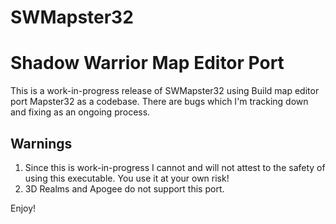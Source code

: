 # SWMapster32
Shadow Warrior Map Editor Port
==============================

This is a work-in-progress release of SWMapster32 using Build map editor port Mapster32 as a codebase. 
There are bugs which I'm tracking down and fixing as an ongoing process.

Warnings
--------
 1. Since this is work-in-progress I cannot and will not attest to the safety
    of using this executable. You use it at your own risk!
 2. 3D Realms and Apogee do not support this port.
 
Enjoy!